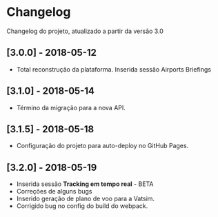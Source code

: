 # Changelog
Changelog do projeto, atualizado a partir da versão 3.0

## [3.0.0] - 2018-05-12
- Total reconstrução da plataforma. Inserida sessão Airports Briefings

## [3.1.0] - 2018-05-14
- Término da migração para a nova API.

## [3.1.5] - 2018-05-18
- Configuração do projeto para auto-deploy no GitHub Pages.

## [3.2.0] - 2018-05-19
- Inserida sessão **Tracking em tempo real** - BETA
- Correções de alguns bugs
- Inserido geração de plano de voo para a Vatsim.
- Corrigido bug no config do build do webpack.
